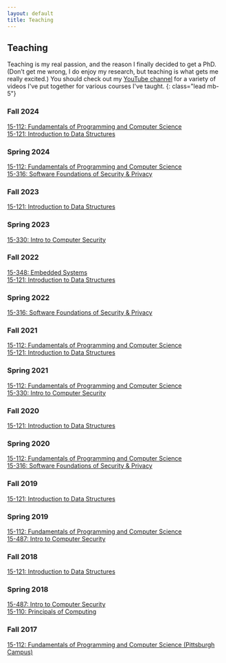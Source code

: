 ```yaml
---
layout: default
title: Teaching
---
```


## Teaching

Teaching is my real passion, and the reason I finally decided to get a PhD. (Don’t get me wrong, I do enjoy my research, but teaching is what gets me really excited.)
You should check out my [YouTube channel](https://www.youtube.com/channel/UCZy1TmqIMQ4perExQerm5bQ) for a variety of videos I've put together for various courses I've taught.
{: class="lead mb-5"}

### Fall 2024
[15-112: Fundamentals of Programming and Computer Science](https://www.cs.cmu.edu/~112q/)  
[15-121: Introduction to Data Structures](https://www.cs.cmu.edu/~rdriley/121/)

### Spring 2024
[15-112: Fundamentals of Programming and Computer Science](https://archive.vsecurity.info/15112-s24/)  
[15-316: Software Foundations of Security & Privacy](https://archive.vsecurity.info/15316-s24/)

### Fall 2023
[15-121: Introduction to Data Structures](https://archive.vsecurity.info/15121-f23/)

### Spring 2023
[15-330: Intro to Computer Security](https://www.cs.cmu.edu/~rdriley/330/)

### Fall 2022
[15-348: Embedded Systems](https://web2.qatar.cmu.edu/cs/15348/)  
[15-121: Introduction to Data Structures](https://archive.vsecurity.info/15121-f22/)

### Spring 2022
[15-316: Software Foundations of Security & Privacy](https://archive.vsecurity.info/15316-s22/)

### Fall 2021
[15-112: Fundamentals of Programming and Computer Science](https://archive.vsecurity.info/15112-f21/)  
[15-121: Introduction to Data Structures](https://www.diderot.one/courses/105)

### Spring 2021
[15-112: Fundamentals of Programming and Computer Science](https://archive.vsecurity.info/15112-s21/)  
[15-330: Intro to Computer Security](https://archive.vsecurity.info/15330-s21/)

### Fall 2020
[15-121: Introduction to Data Structures](https://www.diderot.one/courses/52)

### Spring 2020
[15-112: Fundamentals of Programming and Computer Science](https://archive.vsecurity.info/15112-s20/)  
[15-316: Software Foundations of Security & Privacy](https://archive.vsecurity.info/15316-s20/)

### Fall 2019
[15-121: Introduction to Data Structures](https://archive.vsecurity.info/15121-f19/)

### Spring 2019
[15-112: Fundamentals of Programming and Computer Science](https://archive.vsecurity.info/15112-s19/)  
[15-487: Intro to Computer Security](https://archive.vsecurity.info/15487-s19/)

### Fall 2018
[15-121: Introduction to Data Structures](https://archive.vsecurity.info/15121-f18/)

### Spring 2018
[15-487: Intro to Computer Security](https://archive.vsecurity.info/15487-s18/)  
[15-110: Principals of Computing](http://www.gisellereis.com/15110-s18/)

### Fall 2017
[15-112: Fundamentals of Programming and Computer Science (Pittsburgh Campus)](https://archive.vsecurity.info/15112-f17/)